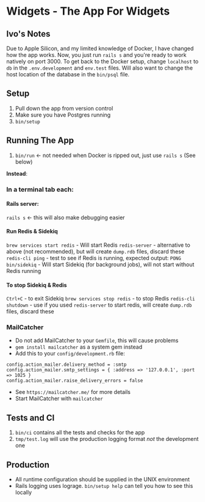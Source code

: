 # Widgets - The App For Widgets

## Ivo's Notes
Due to Apple Silicon, and my limited knowledge of Docker, I have changed how the app works.
Now, you just run `rails s` and you're ready to work natively on port 3000.
To get back to the Docker setup, change `localhost` to `db` in the `.env.development` and
`env.test` files. Will also want to change the host location of the database in the `bin/psql`
file.

## Setup

1. Pull down the app from version control
2. Make sure you have Postgres running
3. `bin/setup`

## Running The App

1. `bin/run` <- not needed when Docker is ripped out, just use `rails s` (See below)

**Instead**:

### In a terminal tab each:

#### Rails server:
`rails s` <- this will also make debugging easier

#### Run Redis & Sidekiq
`brew services start redis` - Will start Redis
`redis-server` - alternative to above (not recommended), but will create `dump.rdb` files, discard these
`redis-cli ping` - test to see if Redis is running, expected output: `PONG`
`bin/sidekiq` - Will start Sidekiq (for background jobs), will not start without Redis running

#### To stop Sidekiq & Redis
`Ctrl+C` - to exit Sidekiq
`brew services stop redis` - to stop Redis
`redis-cli shutdown` - use if you used `redis-server` to start redis, will create `dump.rdb` files, discard these


### MailCatcher
- Do not add MailCatcher to your `Gemfile`, this will cause problems
- `gem install mailcatcher` as a system gem instead
- Add this to your `config/development.rb` file:
```
config.action_mailer.delivery_method = :smtp
config.action_mailer.smtp_settings = { :address => '127.0.0.1', :port => 1025 }
config.action_mailer.raise_delivery_errors = false
```

- See `https://mailcatcher.me/` for more details
- Start MailCatcher with `mailcatcher`

## Tests and CI

1. `bin/ci` contains all the tests and checks for the app
2. `tmp/test.log` will use the production logging format
   *not* the development one

## Production

* All runtime configuration should be supplied in the UNIX environment
* Rails logging uses lograge. `bin/setup help` can tell you how to see this locally